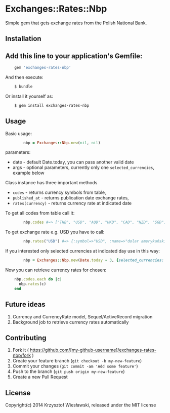 # Exchanges::Rates::Nbp

Simple gem that gets exchange rates from the Polish National Bank.

## Installation

Add this line to your application's Gemfile:
----------
```bash
    gem 'exchanges-rates-nbp'
```
And then execute:
```bash
    $ bundle
```
Or install it yourself as:
```bash
    $ gem install exchanges-rates-nbp
```
## Usage

Basic usage:
```ruby
		nbp = Exchanges::Nbp.new(nil, nil)
```
parameters:
* date - default Date.today, you can pass another valid date
* args - optional parameters, currently only one `selected_currencies`, example below


Class instance has three important methods
* `codes` - returns currency symbols from table,
* `published_at` - returns publication date exchange rates,
* `rates(currency)` - returns currency rate at indicated date

To get all codes from table call it:
```ruby
		nbp.codes #=> ["THB", "USD", "AUD", "HKD", "CAD", "NZD", "SGD", "EUR", "HUF", "CHF", "GBP", "UAH", "JPY", "CZK", "DKK", "ISK", "NOK", "SEK", "HRK", "RON", "BGN", "TRY", "LTL", "ILS", "CLP", "PHP", "MXN", "ZAR", "BRL", "MYR", "RUB", "IDR", "INR", "KRW", "CNY", "XDR"]
```

To get exchange rate e.g. USD you have to call:
```ruby
		nbp.rates("USD") #=> {:symbol=>"USD", :name=>"dolar amerykański", :base=>1.0, :average_rate=>3.2964}
```

If you interested only selected currencies at indicated day use in this way:
```ruby
		nbp = Exchanges::Nbp.new(Date.today - 3, {selected_currencies: ['USD', 'EUR']})
```

Now you can retrieve currency rates for chosen:
```ruby
    nbp.codes.each do |c|
      nbp.rates(c)
    end
```

## Future ideas
1. Currency and CurrencyRate model, Sequel/ActiveRecord migration
2. Background job to retrieve currency rates automatically


## Contributing

1. Fork it ( https://github.com/[my-github-username]/exchanges-rates-nbp/fork )
2. Create your feature branch (`git checkout -b my-new-feature`)
3. Commit your changes (`git commit -am 'Add some feature'`)
4. Push to the branch (`git push origin my-new-feature`)
5. Create a new Pull Request


## License
Copyright(c) 2014 Krzysztof Wiesławski, released under the MIT license
